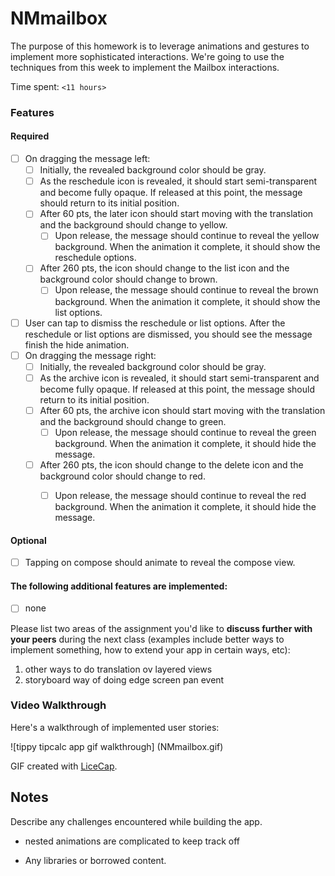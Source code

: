 # NMmailbox

The purpose of this homework is to leverage animations and gestures to implement more sophisticated interactions. We're going to use the techniques from this week to implement the Mailbox interactions.

Time spent: `<11 hours>`

### Features

#### Required

- [ ] On dragging the message left:
  - [ ] Initially, the revealed background color should be gray.
  - [ ] As the reschedule icon is revealed, it should start semi-transparent and become fully opaque. If released at this point, the message should return to its initial position.
  - [ ] After 60 pts, the later icon should start moving with the translation and the background should change to yellow.
    - [ ] Upon release, the message should continue to reveal the yellow background. When the animation it complete, it should show the reschedule options.
  - [ ] After 260 pts, the icon should change to the list icon and the background color should change to brown.
    - [ ] Upon release, the message should continue to reveal the brown background. When the animation it complete, it should show the list options.

- [ ] User can tap to dismiss the reschedule or list options. After the reschedule or list options are dismissed, you should see the message finish the hide animation.
- [ ] On dragging the message right:
  - [ ] Initially, the revealed background color should be gray.
  - [ ] As the archive icon is revealed, it should start semi-transparent and become fully opaque. If released at this point, the message should return to its initial position.
  - [ ] After 60 pts, the archive icon should start moving with the translation and the background should change to green.
    - [ ] Upon release, the message should continue to reveal the green background. When the animation it complete, it should hide the message.
  - [ ] After 260 pts, the icon should change to the delete icon and the background color should change to red.
    - [ ] Upon release, the message should continue to reveal the red background. When the animation it complete, it should hide the message.


#### Optional

- [ ] Tapping on compose should animate to reveal the compose view.


#### The following **additional** features are implemented:

- [ ] none

Please list two areas of the assignment you'd like to **discuss further with your peers** during the next class (examples include better ways to implement something, how to extend your app in certain ways, etc):

1. other ways to do translation ov layered views
2. storyboard way of doing edge screen pan event

### Video Walkthrough 

Here's a walkthrough of implemented user stories:

![tippy tipcalc app gif walkthrough] (NMmailbox.gif)

GIF created with [LiceCap](http://www.cockos.com/licecap/).

## Notes

Describe any challenges encountered while building the app.
- nested animations are complicated to keep track off

* Any libraries or borrowed content.
